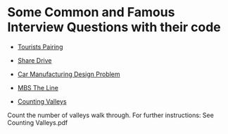 # Some Common and Famous Interview Questions with their code

- [Tourists Pairing](https://github.com/SajjadAli54/interview_questions/blob/main/questions.pdf)

- [Share Drive](https://github.com/SajjadAli54/interview_questions/blob/main/questions.pdf)

- [Car Manufacturing Design Problem](https://github.com/SajjadAli54/interview_questions/blob/main/questions.pdf)

- [MBS The Line](https://github.com/SajjadAli54/interview_questions/blob/main/questions.pdf)

- [Counting Valleys](https://github.com/SajjadAli54/interview_questions/blob/main/Counting%20Valleys.pdf)

Count the number of valleys walk through.
For further instructions: See Counting Valleys.pdf
